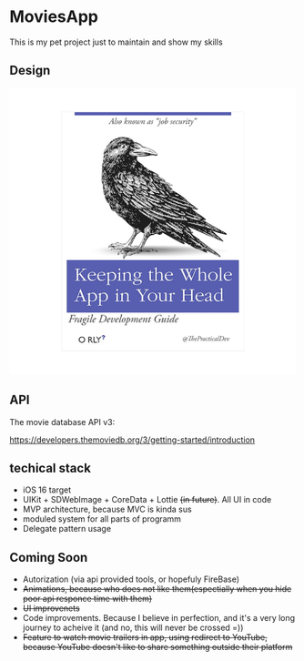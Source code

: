 # MoviesApp
This is my pet project just to maintain and show my skills

## Design

![alt text](Image.png)

## API 
The movie database API v3:  

https://developers.themoviedb.org/3/getting-started/introduction

## techical stack 
- iOS 16 target 
- UIKit + SDWebImage + CoreData + Lottie ~~(in future)~~. All UI in code
- MVP architecture, because MVC is kinda sus
- moduled system for all parts of programm 
- Delegate pattern usage
## Coming Soon
- Autorization (via api provided tools, or hopefuly FireBase)
- ~~Animations, because who does not like them(espectially when you hide poor api responce time with them)~~
- ~~UI improvenets~~
- Code improvements. Because I believe in perfection, and it's a very long journey to acheive it (and no, this will never be crossed =))
- ~~Feature to watch movie trailers in app, using redirect to YouTube, because YouTube doesn't like to share something outside their platform~~

